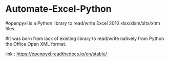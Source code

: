 # Automate-Excel-Python
#openpyxl is a Python library to read/write Excel 2010 xlsx/xlsm/xltx/xltm files.

#It was born from lack of existing library to read/write natively from Python the Office Open XML format.

link : https://openpyxl.readthedocs.io/en/stable/
